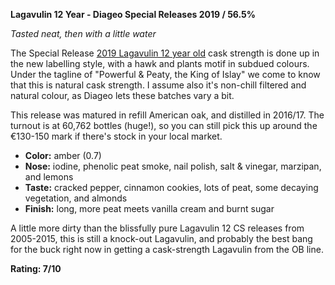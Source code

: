 **Lagavulin 12 Year - Diageo Special Releases 2019 / 56.5%**

*Tasted neat, then with a little water*

The Special Release [2019 Lagavulin 12 year old](https://www.whiskybase.com/whiskies/whisky/140080/lagavulin-12-year-old) cask strength is done up in the new labelling style, with a hawk and plants motif in subdued colours.  Under the tagline of "Powerful & Peaty, the King of Islay" we come to know that this is natural cask strength.  I assume also it's non-chill filtered and natural colour, as Diageo lets these batches vary a bit.

This release was matured in refill American oak, and distilled in 2016/17.  The turnout is at 60,762 bottles (huge!), so you can still pick this up around the €130-150 mark if there's stock in your local market.

* **Color:** amber (0.7)
* **Nose:** iodine, phenolic peat smoke, nail polish, salt & vinegar, marzipan, and lemons
* **Taste:** cracked pepper, cinnamon cookies, lots of peat, some decaying vegetation, and almonds
* **Finish:** long, more peat meets vanilla cream and burnt sugar

A little more dirty than the blissfully pure Lagavulin 12 CS releases from 2005-2015, this is still a knock-out Lagavulin, and probably the best bang for the buck right now in getting a cask-strength Lagavulin from the OB line.

**Rating: 7/10**